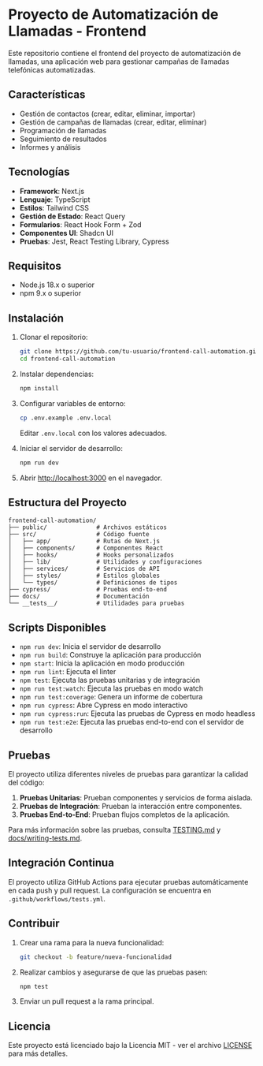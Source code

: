 # Proyecto de Automatización de Llamadas - Frontend

Este repositorio contiene el frontend del proyecto de automatización de llamadas, una aplicación web para gestionar campañas de llamadas telefónicas automatizadas.

## Características

- Gestión de contactos (crear, editar, eliminar, importar)
- Gestión de campañas de llamadas (crear, editar, eliminar)
- Programación de llamadas
- Seguimiento de resultados
- Informes y análisis

## Tecnologías

- **Framework**: Next.js
- **Lenguaje**: TypeScript
- **Estilos**: Tailwind CSS
- **Gestión de Estado**: React Query
- **Formularios**: React Hook Form + Zod
- **Componentes UI**: Shadcn UI
- **Pruebas**: Jest, React Testing Library, Cypress

## Requisitos

- Node.js 18.x o superior
- npm 9.x o superior

## Instalación

1. Clonar el repositorio:
   ```bash
   git clone https://github.com/tu-usuario/frontend-call-automation.git
   cd frontend-call-automation
   ```

2. Instalar dependencias:
   ```bash
   npm install
   ```

3. Configurar variables de entorno:
   ```bash
   cp .env.example .env.local
   ```
   Editar `.env.local` con los valores adecuados.

4. Iniciar el servidor de desarrollo:
   ```bash
   npm run dev
   ```

5. Abrir [http://localhost:3000](http://localhost:3000) en el navegador.

## Estructura del Proyecto

```
frontend-call-automation/
├── public/              # Archivos estáticos
├── src/                 # Código fuente
│   ├── app/             # Rutas de Next.js
│   ├── components/      # Componentes React
│   ├── hooks/           # Hooks personalizados
│   ├── lib/             # Utilidades y configuraciones
│   ├── services/        # Servicios de API
│   ├── styles/          # Estilos globales
│   └── types/           # Definiciones de tipos
├── cypress/             # Pruebas end-to-end
├── docs/                # Documentación
└── __tests__/           # Utilidades para pruebas
```

## Scripts Disponibles

- `npm run dev`: Inicia el servidor de desarrollo
- `npm run build`: Construye la aplicación para producción
- `npm start`: Inicia la aplicación en modo producción
- `npm run lint`: Ejecuta el linter
- `npm test`: Ejecuta las pruebas unitarias y de integración
- `npm run test:watch`: Ejecuta las pruebas en modo watch
- `npm run test:coverage`: Genera un informe de cobertura
- `npm run cypress`: Abre Cypress en modo interactivo
- `npm run cypress:run`: Ejecuta las pruebas de Cypress en modo headless
- `npm run test:e2e`: Ejecuta las pruebas end-to-end con el servidor de desarrollo

## Pruebas

El proyecto utiliza diferentes niveles de pruebas para garantizar la calidad del código:

1. **Pruebas Unitarias**: Prueban componentes y servicios de forma aislada.
2. **Pruebas de Integración**: Prueban la interacción entre componentes.
3. **Pruebas End-to-End**: Prueban flujos completos de la aplicación.

Para más información sobre las pruebas, consulta [TESTING.md](./TESTING.md) y [docs/writing-tests.md](./docs/writing-tests.md).

## Integración Continua

El proyecto utiliza GitHub Actions para ejecutar pruebas automáticamente en cada push y pull request. La configuración se encuentra en `.github/workflows/tests.yml`.

## Contribuir

1. Crear una rama para la nueva funcionalidad:
   ```bash
   git checkout -b feature/nueva-funcionalidad
   ```

2. Realizar cambios y asegurarse de que las pruebas pasen:
   ```bash
   npm test
   ```

3. Enviar un pull request a la rama principal.

## Licencia

Este proyecto está licenciado bajo la Licencia MIT - ver el archivo [LICENSE](LICENSE) para más detalles.
